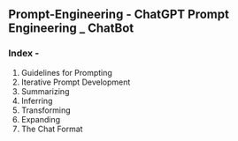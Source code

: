 ## Prompt-Engineering - ChatGPT Prompt Engineering _ ChatBot

### Index - 
1. Guidelines for Prompting
2. Iterative Prompt Development
3. Summarizing
4. Inferring
5. Transforming
6. Expanding
7. The Chat Format
